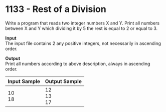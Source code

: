 # 1133 - Rest of a Division

Write a program that reads two integer numbers X and Y. Print all numbers between X and Y which dividing it by 5 the rest is equal to 2 or equal to 3.

**Input**<br>
The input file contains 2 any positive integers, not necessarily in ascending order.

**Output**<br>
Print all numbers according to above description, always in ascending order.

| Input Sample	| Output Sample      |
|:--------------|:-------------------|
| 10 <br> 18    | 12 <br> 13 <br> 17 |